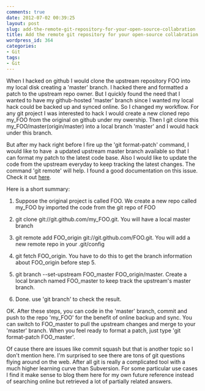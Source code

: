 ```yaml
---
comments: true
date: 2012-07-02 00:39:25
layout: post
slug: add-the-remote-git-repository-for-your-open-source-collabration
title: Add the remote git repository for your open-source collabration
wordpress_id: 364
categories:
- Git
tags:
- Git
---
```


When I hacked on github I would clone the upstream repository FOO into my local disk creating a 'master' branch. I hacked there and formatted a patch to the upstream repo owner. But I quickly found the need that I wanted to have my github-hosted 'master' branch since I wanted my local hack could be backed up and synced online. So I changed my workflow. For any git project I was interested to hack I would create a new cloned repo my_FOO from the original on github under my owership. Then I git clone this my_FOO/master(origin/master) into a local branch 'master' and I would hack under this branch.

But after my hack right before I fire up the 'git format-patch' command, I would like to have  a updated upstream master branch available so that I can format my patch to the latest code base. Also I would like to update the code from the upstream everyday to keep tracking the latest changes. The command 'git remote' will help. I found a good documentation on this issue. Check it out [here](http://gitref.org/remotes/).

Here is a short summary:



	
  1. Suppose the original project is called FOO. We create a new repo called my_FOO by imported the code from the git repo of FOO

	
  2. git clone git://git.github.com/my_FOO.git. You will have a local master branch

	
  3. git remote add FOO_origin git://git.github.com/FOO.git. You will add a new remote repo in your .git/config

	
  4. git fetch FOO_origin. You have to do this to get the branch information about FOO_origin before step 5.

	
  5. git branch --set-upstream FOO_master FOO_origin/master. Create a local branch named FOO_master to keep track the upstream's master branch.

	
  6. Done. use 'git branch' to check the result.


OK. After these steps, you can code in the 'master' branch, commit and push to the repo 'my_FOO' for the benefit of online backup and sync. You can switch to FOO_master to pull the upstream changes and merge to your 'master' branch. When you feel ready to format a patch, just type 'git format-patch FOO_master'.

Of cause there are issues like commit squash but that is another topic so I don't mention here. I'm surprised to see there are tons of git questions flying around on the web. After all git is really a complicated tool with a much higher learning curve than Subversion. For some particular use cases I find it make sense to blog them here for my own future reference instead of searching online but retrieved a lot of partially related answers.
